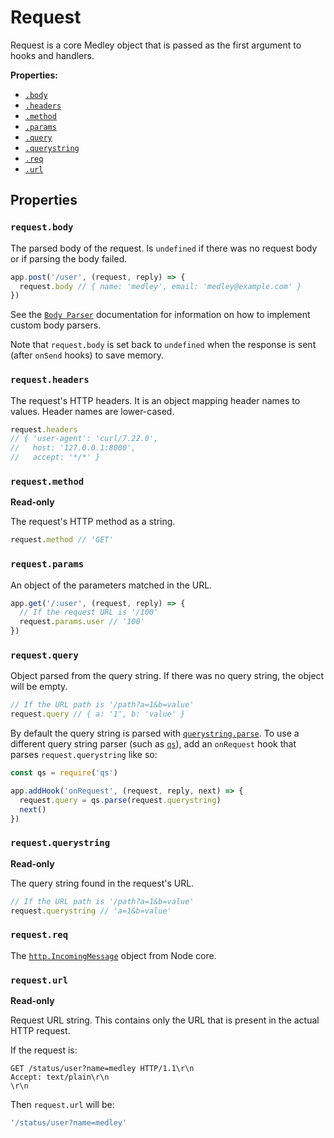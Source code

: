 # Request

Request is a core Medley object that is passed as the first argument to hooks and handlers.

**Properties:**

+ [`.body`](#requestbody)
+ [`.headers`](#requestheaders)
+ [`.method`](#requestmethod)
+ [`.params`](#requestparams)
+ [`.query`](#requestquery)
+ [`.querystring`](#requestquerystring)
+ [`.req`](#requestreq)
+ [`.url`](#requesturl)

## Properties

### `request.body`

The parsed body of the request. Is `undefined` if there was no request body or if parsing the body failed.

```js
app.post('/user', (request, reply) => {
  request.body // { name: 'medley', email: 'medley@example.com' }
})
```

See the [`Body Parser`](BodyParser.md) documentation for information on how to implement custom body parsers.

Note that `request.body` is set back to `undefined` when the response is sent
(after `onSend` hooks) to save memory.

### `request.headers`

The request's HTTP headers. It is an object mapping header names to values. Header names are lower-cased.

```js
request.headers
// { 'user-agent': 'curl/7.22.0',
//   host: '127.0.0.1:8000',
//   accept: '*/*' }
```

### `request.method`

**Read-only**

The request's HTTP method as a string.

```js
request.method // 'GET'
```

### `request.params`

An object of the parameters matched in the URL.

```js
app.get('/:user', (request, reply) => {
  // If the request URL is '/100'
  request.params.user // '100'
})
```

### `request.query`

Object parsed from the query string. If there was no query string, the object will be empty.

```js
// If the URL path is '/path?a=1&b=value'
request.query // { a: '1', b: 'value' }
```

By default the query string is parsed with [`querystring.parse`](https://nodejs.org/dist/latest/docs/api/querystring.html#querystring_querystring_parse_str_sep_eq_options).
To use a different query string parser (such as [`qs`](https://github.com/ljharb/qs)),
add an `onRequest` hook that parses `request.querystring` like so:

```js
const qs = require('qs')

app.addHook('onRequest', (request, reply, next) => {
  request.query = qs.parse(request.querystring)
  next()  
})
```

### `request.querystring`

**Read-only**

The query string found in the request's URL.

```js
// If the URL path is '/path?a=1&b=value'
request.querystring // 'a=1&b=value'
```

### `request.req`

The [`http.IncomingMessage`](https://nodejs.org/dist/latest/docs/api/http.html#http_class_http_incomingmessage)
object from Node core.

### `request.url`

**Read-only**

Request URL string. This contains only the URL that is present in the actual HTTP request.

If the request is:

```
GET /status/user?name=medley HTTP/1.1\r\n
Accept: text/plain\r\n
\r\n
```

Then `request.url` will be:

```js
'/status/user?name=medley'
```
